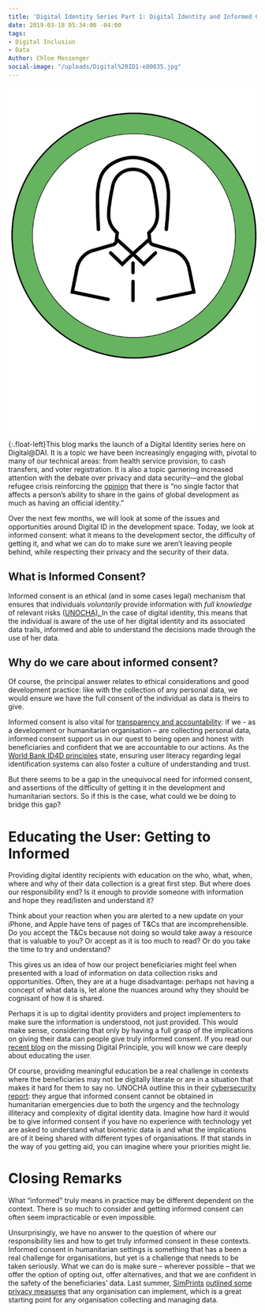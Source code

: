 ```yaml
---
title: 'Digital Identity Series Part 1: Digital Identity and Informed Consent'
date: 2019-03-18 05:34:00 -04:00
tags:
- Digital Inclusion
- Data
Author: Chloe Messenger
social-image: "/uploads/Digital%20ID1-e80035.jpg"
---
```


![Digital ID1.jpg](/uploads/Digital%20ID1.jpg){:.float-left}This blog marks the launch of a Digital Identity series here on Digital@DAI. It is a topic we have been increasingly engaging with, pivotal to many of our technical areas: from health service provision, to cash transfers, and voter registration. It is also a topic  garnering increased attention with the debate over privacy and data security—and the global refugee crisis reinforcing the [opinion](http://documents.worldbank.org/curated/en/213581486378184357/pdf/112614-REVISED-English-ID4D-IdentificationPrinciples-Folder-web-English-ID4D-IdentificationPrinciples.pdf) that there is “no single factor that affects a person’s ability to share in the gains of global development as much as having an official identity.”

Over the next few months, we will look at some of the issues and opportunities around Digital ID in the development space. Today, we look at informed consent: what it means to the development sector, the difficulty of getting it, and what we can do to make sure we aren’t leaving people behind, while respecting their privacy and the security of their data.

<!--more-->

## What is Informed Consent?

Informed consent is an ethical (and in some cases legal) mechanism that ensures that individuals *voluntarily* provide information with *full knowledge* of relevant risks ([UNOCHA). ](https://www.unocha.org/sites/unocha/files/Humanitarianism%20in%20the%20Cyberwarfare%20Age%20-%20OCHA%20Policy%20Paper%2011.pdf)In the case of digital identity, this means that the individual is aware of the use of her digital identity and its associated data trails, informed and able to understand the decisions made through the use of her data.

## Why do we care about informed consent? 

Of course, the principal answer relates to ethical considerations and good development practice: like with the collection of any personal data, we would ensure we have the full consent of the individual as data is theirs to give.

Informed consent is also vital for [transparency and accountability](http://technologysalon.org/digital-identity-social-good/): if we - as a development or humanitarian organisation – are collecting personal data, informed consent support us in our quest to being open and honest with beneficiaries and confident that we are accountable to our actions. As the [World Bank ID4D principles](http://id4d.worldbank.org/principles) state, ensuring user literacy regarding legal identification systems can also foster a culture of understanding and trust.

But there seems to be a gap in the unequivocal need for informed consent, and assertions of the difficulty of getting it in the development and humanitarian sectors. So if this is the case, what could we be doing to bridge this gap?

# Educating the User: Getting to Informed

Providing digital identity recipients with education on the who, what, when, where and why of their data collection is a great first step. But where does our responsibility end? Is it enough to provide someone with information and hope they read/listen and understand it?

Think about your reaction when you are alerted to a new update on your iPhone, and Apple have tens of pages of T&Cs that are incomprehensible. Do you accept the T&Cs because not doing so would take away a resource that is valuable to you? Or accept as it is too much to read? Or do you take the time to try and understand?

This gives us an idea of how our project beneficiaries might feel when presented with a load of information on data collection risks and opportunities. Often, they are at a huge disadvantage: perhaps not having a concept of what data is, let alone the nuances around why they should be cognisant of how it is shared.

Perhaps it is up to digital identity providers and project implementers to make sure the information is understood, not just provided. This would make sense, considering that only by having a full grasp of the implications on giving their data can people give truly informed consent. If you read our [recent blog](https://dai-global-digital.com/the-missing-digital-principle-educate-the-user.html) on the missing Digital Principle, you will know we care deeply about educating the user.

Of course, providing meaningful education be a real challenge in contexts where the beneficiaries may not be digitally literate or are in a situation that makes it hard for them to say no. UNOCHA outline this in their [cybersecurity report](https://www.unocha.org/sites/unocha/files/Humanitarianism%20in%20the%20Cyberwarfare%20Age%20-%20OCHA%20Policy%20Paper%2011.pdf): they argue that informed consent cannot be obtained in humanitarian emergencies due to both the urgency and the technology illiteracy and complexity of digital identity data. Imagine how hard it would be to give informed consent if you have no experience with technology yet are asked to understand what biometric data is and what the implications are of it being shared with different types of organisations. If that stands in the way of you getting aid, you can imagine where your priorities might lie.

# Closing Remarks

What “informed” truly means in practice may be different dependent on the context. There is so much to consider and getting informed consent can often seem impracticable or even impossible.

Unsurprisingly, we have no answer to the question of where our responsibility lies and how to get truly informed consent in these contexts. Informed consent in humanitarian settings is something that has a been a real challenge for organisations, but yet is a challenge that needs to be taken seriously. What we can do is make sure – wherever possible – that we offer the option of opting out, offer alternatives, and that we are confident in the safety of the beneficiaries’ data. Last summer, [SimPrints](https://www.simprints.com/) [outlined some privacy measures](https://dai-global-digital.com/beyond-good-intentions-a-human-centred-approach-to-privacy-rights.html) that any organisation can implement, which is a great starting point for any organisation collecting and managing data.